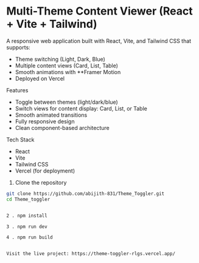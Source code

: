 # Multi-Theme Content Viewer (React + Vite + Tailwind)

A responsive web application built with React, Vite, and Tailwind CSS that supports:
- Theme switching (Light, Dark, Blue)
- Multiple content views (Card, List, Table)
- Smooth animations with **Framer Motion
- Deployed on Vercel

Features

- Toggle between themes (light/dark/blue)
- Switch views for content display: Card, List, or Table
- Smooth animated transitions
- Fully responsive design
- Clean component-based architecture

Tech Stack

- React
- Vite
- Tailwind CSS
- Vercel (for deployment)





1. Clone the repository

```bash
git clone https://github.com/abijith-831/Theme_Toggler.git
cd Theme_toggler


2 . npm install

3 . npm run dev

4 . npm run build


Visit the live project: https://theme-toggler-rlgs.vercel.app/
